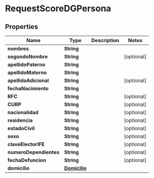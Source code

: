 

# RequestScoreDGPersona


## Properties

| Name | Type | Description | Notes |
|------------ | ------------- | ------------- | -------------|
|**nombres** | **String** |  |  |
|**segundoNombre** | **String** |  |  [optional] |
|**apellidoPaterno** | **String** |  |  |
|**apellidoMaterno** | **String** |  |  |
|**apellidoAdicional** | **String** |  |  [optional] |
|**fechaNacimiento** | **String** |  |  |
|**RFC** | **String** |  |  [optional] |
|**CURP** | **String** |  |  [optional] |
|**nacionalidad** | **String** |  |  [optional] |
|**residencia** | **String** |  |  [optional] |
|**estadoCivil** | **String** |  |  [optional] |
|**sexo** | **String** |  |  [optional] |
|**claveElectorIFE** | **String** |  |  [optional] |
|**numeroDependientes** | **String** |  |  [optional] |
|**fechaDefuncion** | **String** |  |  [optional] |
|**domicilio** | [**Domicilio**](Domicilio.md) |  |  |




